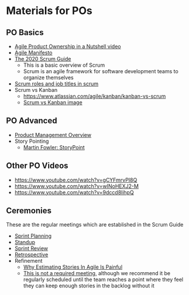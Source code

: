 # Materials for POs

## PO Basics
* [Agile Product Ownership in a Nutshell video](https://www.youtube.com/watch?v=502ILHjX9EE)
* [Agile Manifesto](https://agilemanifesto.org/)
* [The 2020 Scrum Guide](https://scrumguides.org/scrum-guide.html)
    * This is a basic overview of Scrum
    * Scrum is an agile framework for software development teams to organize themselves
* [Scrum roles and job titles in scrum](https://www.atlassian.com/agile/scrum/roles)
* Scrum vs Kanban
    * <https://www.atlassian.com/agile/kanban/kanban-vs-scrum>
    * [Scrum vs Kanban image](https://miro.medium.com/max/4766/1*cTEkZOm4GHSPh9JBt6iLZQ.png)

## PO Advanced
* [Product Management Overview](https://www.atlassian.com/agile/product-management)
* Story Pointing
    * [Martin Fowler: StoryPoint](https://martinfowler.com/bliki/StoryPoint.html)

## Other PO Videos
* https://www.youtube.com/watch?v=gCYFmrvPI8Q
* https://www.youtube.com/watch?v=wINoHEXJ2-M
* https://www.youtube.com/watch?v=9dccd8lihpQ

## Ceremonies
These are the regular meetings which are established in the Scrum Guide

* [Sprint Planning](https://scrumguides.org/scrum-guide.html#sprint-planning)
* [Standup](https://scrumguides.org/scrum-guide.html#daily-scrum)
* [Sprint Review](https://scrumguides.org/scrum-guide.html#sprint-review)
* [Retrospective](https://scrumguides.org/scrum-guide.html#sprint-retrospective)
* Refinement
    * [Why Estimating Stories In Agile Is Painful](https://blizzardcomputing.com/wp/blog/index.php/2016/06/27/why-estimating-stories-in-agile-is-painful-part-1/)
    * [This is not a required meeting](https://www.scrum.org/resources/blog/myth-14-refinement-required-meeting-entire-scrum-team), although we recommend it be regularly scheduled until the team reaches a point where they feel they can keep enough stories in the backlog without it